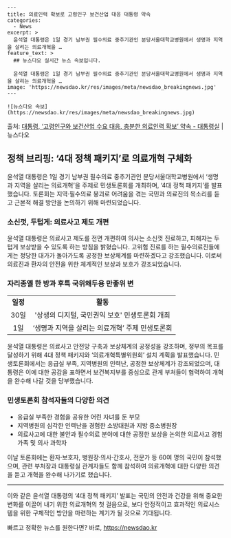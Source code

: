     ---
    title: 의료인력 확보로 고령인구 보건산업 대응 대통령 약속
    categories:
      - News
    excerpt: >
      윤석열 대통령은 1일 경기 남부권 필수의료 중추기관인 분당서울대학교병원에서 생명과 지역을 살리는 의료개혁을 …
    feature_text: >
      ## 뉴스다오 실시간 뉴스 속보입니다.
    
      윤석열 대통령은 1일 경기 남부권 필수의료 중추기관인 분당서울대학교병원에서 생명과 지역을 살리는 의료개혁을 …
    image: 'https://newsdao.kr/res/images/meta/newsdao_breakingnews.jpg'
    ---
    
    ![뉴스다오 속보](https://newsdao.kr/res/images/meta/newsdao_breakingnews.jpg)

<p>출처: <a href="https://newsdao.kr/3097" rel="dofollow">대통령, ‘고령인구와 보건산업 수요 대응, 충분한 의료인력 확보’ 약속 - 대통령실</a> | 뉴스다오</p>

<h2 data-ke-size="size26">정책 브리핑: ‘4대 정책 패키지’로 의료개혁 구체화</h2>

<p data-ke-size="size16">윤석열 대통령은 1일 경기 남부권 필수의료 중추기관인 분당서울대학교병원에서 ‘생명과 지역을 살리는 의료개혁’을 주제로 민생토론회를 개최하며, ‘4대 정책 패키지’를 발표했습니다. 토론회는 지역·필수의료 붕괴로 어려움을 겪는 국민과 의료진의 목소리를 듣고 근본적 해결 방안을 논의하기 위해 마련되었습니다.</p>

<h3>소신껏, 두텁게: 의료사고 제도 개편</h3>

<p data-ke-size="size16">윤석열 대통령은 의료사고 제도를 전면 개편하여 의사는 소신껏 진료하고, 피해자는 두텁게 보상받을 수 있도록 하는 방침을 밝혔습니다. 고위험 진료를 하는 필수의료진들에게는 정당한 대가가 돌아가도록 공정한 보상체계를 마련하겠다고 강조했습니다. 이로써 의료진과 환자의 안전을 위한 체계적인 보상과 보호가 강조되었습니다.</p>

<h3>자리종옐 한 방과 후특 국위왜두용 만좋위 변</h3>

<table>
  <tr>
    <td style="text-align: center; height: 17px;"><b>일정</b></td>
    <td style="text-align: center; height: 17px;"><b>활동</b></td>
  </tr>
  <tr>
    <td style="text-align: center; height: 17px;">30일</td>
    <td style="text-align: center; height: 17px;">'상생의 디지털, 국민권익 보호' 민생토론회 개최</td>
  </tr>
  <tr>
    <td style="text-align: center; height: 17px;">1일</td>
    <td style="text-align: center; height: 17px;">‘생명과 지역을 살리는 의료개혁’ 주제 민생토론회</td>
  </tr>
</table>

<p data-ke-size="size16">윤석열 대통령은 의료사고 안전망 구축과 보상체계의 공정성을 강조하며, 정부의 목표를 달성하기 위해 4대 정책 패키지와 ‘의료개혁특별위원회’ 설치 계획을 발표했습니다. 민생토론회에서는 응급실 부족, 지역병원의 인력난, 공정한 보상체계가 강조되었으며, 대통령은 이에 대한 공감을 표하면서 보건복지부를 중심으로 관계 부처들이 협력하여 개혁을 완수해 나갈 것을 당부했습니다.</p>

<h3>민생토론회 참석자들의 다양한 의견</h3>

<ul>
  <li>응급실 부족한 경험을 공유한 어린 자녀를 둔 부모</li>
  <li>지역병원의 심각한 인력난을 경험한 소방대원과 지방 중소병원장</li>
  <li>의료사고에 대한 불안과 필수의료 분야에 대한 공정한 보상을 논의한 의료사고 경험 가족 및 의사 과학자</li>
</ul>

<p data-ke-size="size16">이날 토론회에는 환자·보호자, 병원장·의사·간호사, 전문가 등 60여 명의 국민이 참석했으며, 관련 부처장과 대통령실 관계자들도 함께 참석하여 의료개혁에 대한 다양한 의견을 듣고 개혁을 완수해 나가기로 했습니다.</p>

<hr>

<p data-ke-size="size16">이와 같은 윤석열 대통령의 ‘4대 정책 패키지’ 발표는 국민의 안전과 건강을 위해 중요한 변화를 이끌어 내기 위한 의료개혁의 첫 걸음으로, 보다 안정적이고 효과적인 의료시스템을 위한 구체적인 방안을 마련하는 계기가 될 것으로 기대됩니다.</p> 

빠르고 정확한 뉴스를 원한다면? 바로, <a href="https://newsdao.kr" rel="dofollow">https://newsdao.kr</a>


    

